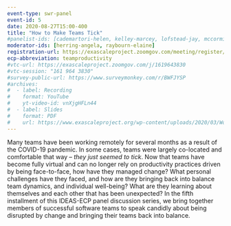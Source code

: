 ```yaml
---
event-type: swr-panel
event-id: 5
date: 2020-08-27T15:00-400
title: "How to Make Teams Tick"
#panelist-ids: [cademartori-helen, kelley-marcey, lofstead-jay, mccormick-bethany, sankaran-raj]
moderator-ids: [herring-angela, raybourn-elaine]
registration-url: https://exascaleproject.zoomgov.com/meeting/register/vJIsdOmpqzgoHa33SfpQHh2HUPfvDpMYCGk
ecp-abbreviation: teamproductivity
#vtc-url: https://exascaleproject.zoomgov.com/j/1619643830
#vtc-session: "161 964 3830"
#survey-public-url: https://www.surveymonkey.com/r/BWFJYSP
#archives:
#  - label: Recording
#    format: YouTube
#    yt-video-id: vnXjgHFLn44
#  - label: Slides
#    format: PDF
#    url: https://www.exascaleproject.org/wp-content/uploads/2020/03/WorkingRemotelyPanel-Virtual_Onboarding_FINAL2-Read-Only.pdf
---
```

Many teams have been working remotely for several months as a result of the COVID-19 pandemic. In some cases, teams were largely co-located and comfortable that way – *they just seemed to tick*. Now that teams have become fully virtual and can no longer rely on productivity practices driven by being face-to-face, how have they managed change? What personal challenges have they faced, and how are they bringing back into balance team dynamics, and individual well-being? What are they learning about themselves and each other that has been unexpected? In the fifth installment of this IDEAS-ECP panel discussion series, we bring together members of successful software teams to speak candidly about being disrupted by change and bringing their teams back into balance.

